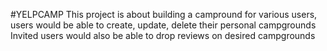 #YELPCAMP
This project is about building a campround for various users, users would be able to create, update, delete their personal campgrounds
Invited users would also be able to drop reviews on desired campgrounds